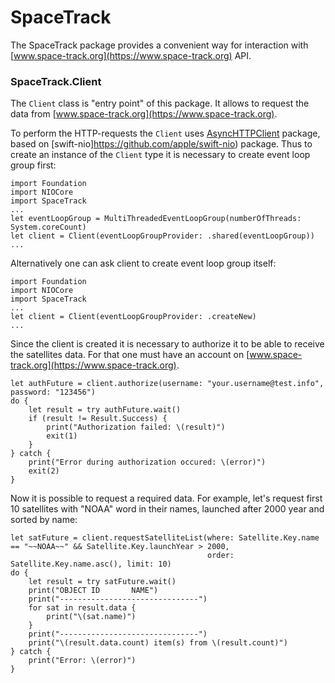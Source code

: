 # SpaceTrack

The SpaceTrack package provides a convenient way for interaction with [www.space-track.org](https://www.space-track.org)
API.

### SpaceTrack.Client

The `Client` class is "entry point" of this package. It allows to request the data from
 [www.space-track.org](https://www.space-track.org).  

To perform the HTTP-requests the `Client` uses [AsyncHTTPClient](https://github.com/swift-server/async-http-client.git)
package, based on [swift-nio]https://github.com/apple/swift-nio) package. Thus to create an instance of the `Client`
type it is necessary to create event loop group first:

```
import Foundation
import NIOCore
import SpaceTrack 
...
let eventLoopGroup = MultiThreadedEventLoopGroup(numberOfThreads: System.coreCount)
let client = Client(eventLoopGroupProvider: .shared(eventLoopGroup))
...
```

Alternatively one can ask client to create event loop group itself:
```
import Foundation
import NIOCore
import SpaceTrack 
...
let client = Client(eventLoopGroupProvider: .createNew)
...
```

Since the client is created it is necessary to authorize it to be able to receive the satellites data. For that one must
have an account on [www.space-track.org](https://www.space-track.org).
```
let authFuture = client.authorize(username: "your.username@test.info", password: "123456")
do {
    let result = try authFuture.wait()
    if (result != Result.Success) {
        print("Authorization failed: \(result)")
        exit(1)
    }
} catch {
    print("Error during authorization occured: \(error)")
    exit(2)
}
``` 

Now it is possible to request a required data. For example, let's request first 10 satellites with "NOAA" word in their
names, launched after 2000 year and sorted by name:
```
let satFuture = client.requestSatelliteList(where: Satellite.Key.name == "~~NOAA~~" && Satellite.Key.launchYear > 2000,
                                            order: Satellite.Key.name.asc(), limit: 10)
do {
    let result = try satFuture.wait()
    print("OBJECT ID       NAME")
    print("-------------------------------")
    for sat in result.data {
        print("\(sat.name)")
    }
    print("-------------------------------")
    print("\(result.data.count) item(s) from \(result.count)")
} catch {
    print("Error: \(error)")
}
```
